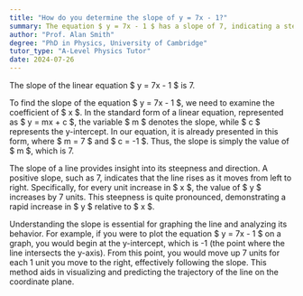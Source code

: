 ```yaml
---
title: "How do you determine the slope of y = 7x - 1?"
summary: The equation $ y = 7x - 1 $ has a slope of 7, indicating a steep upward trend in the graph as x increases.
author: "Prof. Alan Smith"
degree: "PhD in Physics, University of Cambridge"
tutor_type: "A-Level Physics Tutor"
date: 2024-07-26
---
```


The slope of the linear equation $ y = 7x - 1 $ is 7.

To find the slope of the equation $ y = 7x - 1 $, we need to examine the coefficient of $ x $. In the standard form of a linear equation, represented as $ y = mx + c $, the variable $ m $ denotes the slope, while $ c $ represents the y-intercept. In our equation, it is already presented in this form, where $ m = 7 $ and $ c = -1 $. Thus, the slope is simply the value of $ m $, which is 7.

The slope of a line provides insight into its steepness and direction. A positive slope, such as 7, indicates that the line rises as it moves from left to right. Specifically, for every unit increase in $ x $, the value of $ y $ increases by 7 units. This steepness is quite pronounced, demonstrating a rapid increase in $ y $ relative to $ x $.

Understanding the slope is essential for graphing the line and analyzing its behavior. For example, if you were to plot the equation $ y = 7x - 1 $ on a graph, you would begin at the y-intercept, which is -1 (the point where the line intersects the y-axis). From this point, you would move up 7 units for each 1 unit you move to the right, effectively following the slope. This method aids in visualizing and predicting the trajectory of the line on the coordinate plane.
    